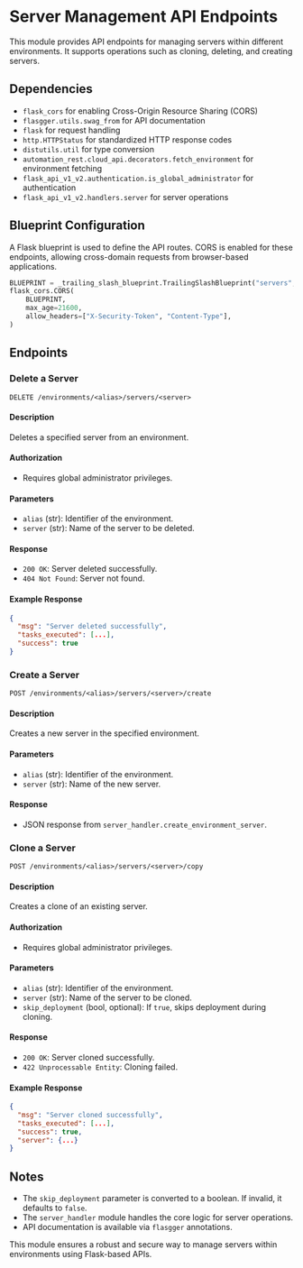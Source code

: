 # Server Management API Endpoints

This module provides API endpoints for managing servers within different environments. It supports operations such as cloning, deleting, and creating servers.

## Dependencies
- `flask_cors` for enabling Cross-Origin Resource Sharing (CORS)
- `flasgger.utils.swag_from` for API documentation
- `flask` for request handling
- `http.HTTPStatus` for standardized HTTP response codes
- `distutils.util` for type conversion
- `automation_rest.cloud_api.decorators.fetch_environment` for environment fetching
- `flask_api_v1_v2.authentication.is_global_administrator` for authentication
- `flask_api_v1_v2.handlers.server` for server operations

## Blueprint Configuration

A Flask blueprint is used to define the API routes. CORS is enabled for these endpoints, allowing cross-domain requests from browser-based applications.

```python
BLUEPRINT = _trailing_slash_blueprint.TrailingSlashBlueprint("servers", __name__)
flask_cors.CORS(
    BLUEPRINT,
    max_age=21600,
    allow_headers=["X-Security-Token", "Content-Type"],
)
```

## Endpoints

### Delete a Server
```http
DELETE /environments/<alias>/servers/<server>
```

#### Description
Deletes a specified server from an environment.

#### Authorization
- Requires global administrator privileges.

#### Parameters
- `alias` (str): Identifier of the environment.
- `server` (str): Name of the server to be deleted.

#### Response
- `200 OK`: Server deleted successfully.
- `404 Not Found`: Server not found.

#### Example Response
```json
{
  "msg": "Server deleted successfully",
  "tasks_executed": [...],
  "success": true
}
```

### Create a Server
```http
POST /environments/<alias>/servers/<server>/create
```

#### Description
Creates a new server in the specified environment.

#### Parameters
- `alias` (str): Identifier of the environment.
- `server` (str): Name of the new server.

#### Response
- JSON response from `server_handler.create_environment_server`.

### Clone a Server
```http
POST /environments/<alias>/servers/<server>/copy
```

#### Description
Creates a clone of an existing server.

#### Authorization
- Requires global administrator privileges.

#### Parameters
- `alias` (str): Identifier of the environment.
- `server` (str): Name of the server to be cloned.
- `skip_deployment` (bool, optional): If `true`, skips deployment during cloning.

#### Response
- `200 OK`: Server cloned successfully.
- `422 Unprocessable Entity`: Cloning failed.

#### Example Response
```json
{
  "msg": "Server cloned successfully",
  "tasks_executed": [...],
  "success": true,
  "server": {...}
}
```

## Notes
- The `skip_deployment` parameter is converted to a boolean. If invalid, it defaults to `false`.
- The `server_handler` module handles the core logic for server operations.
- API documentation is available via `flasgger` annotations.

This module ensures a robust and secure way to manage servers within environments using Flask-based APIs.

